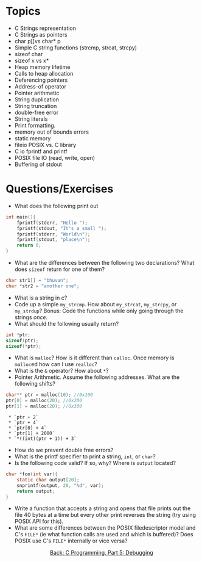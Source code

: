 # Topics
* C Strings representation
* C Strings as pointers
* char p[]vs char* p
* Simple C string functions (strcmp, strcat, strcpy)
* sizeof char
* sizeof x vs x*
* Heap memory lifetime
* Calls to heap allocation
* Deferencing pointers
* Address-of operator
* Pointer arithmetic
* String duplication
* String truncation
* double-free error
* String literals
* Print formatting.
* memory out of bounds errors
* static memory
* fileio POSIX vs. C library
* C io fprintf and printf
* POSIX file IO (read, write, open)
* Buffering of stdout

# Questions/Exercises

* What does the following print out
```C
int main(){
    fprintf(stderr, "Hello ");
    fprintf(stdout, "It's a small ");
    fprintf(stderr, "World\n");
    fprintf(stdout, "place\n");
    return 0;
}
```
* What are the differences between the following two declarations? What does `sizeof` return for one of them?
```C
char str1[] = "bhuvan";
char *str2 = "another one";
```
* What is a string in c?
* Code up a simple `my_strcmp`. How about `my_strcat`, `my_strcpy`, or `my_strdup`? Bonus: Code the functions while only going through the strings _once_.
* What should the following usually return?
```C
int *ptr;
sizeof(ptr);
sizeof(*ptr);
```
* What is `malloc`? How is it different than `calloc`. Once memory is `malloc`ed how can I use `realloc`?
* What is the `&` operator? How about `*`?
* Pointer Arithmetic. Assume the following addresses. What are the following shifts?
```C
char** ptr = malloc(10); //0x100
ptr[0] = malloc(20); //0x200
ptr[1] = malloc(20); //0x300
```
     * `ptr + 2`
     * `ptr + 4`
     * `ptr[0] + 4`
     * `ptr[1] + 2000`
     * `*((int)(ptr + 1)) + 3`
* How do we prevent double free errors?
* What is the printf specifier to print a string, `int`, or `char`?
* Is the following code valid? If so, why? Where is `output` located?
```C
char *foo(int var){
    static char output[20];
    snprintf(output, 20, "%d", var);
    return output;
}
```
* Write a function that accepts a string and opens that file prints out the file 40 bytes at a time but every other print reverses the string (try using POSIX API for this).
* What are some differences between the POSIX filedescriptor model and C's `FILE*` (ie what function calls are used and which is buffered)? Does POSIX use C's `FILE*` internally or vice versa?

<div align="center">
<a href="https://github.com/angrave/SystemProgramming/wiki/C-Programming%2C-Part-5%3A-Debugging">
Back: C Programming, Part 5: Debugging
</a>
</div>